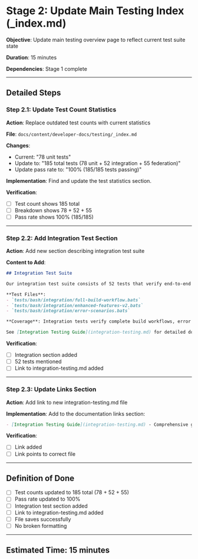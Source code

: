 # Stage 2: Update Main Testing Index (_index.md)

**Objective**: Update main testing overview page to reflect current test suite state

**Duration**: 15 minutes

**Dependencies**: Stage 1 complete

---

## Detailed Steps

### Step 2.1: Update Test Count Statistics

**Action**: Replace outdated test counts with current statistics

**File**: `docs/content/developer-docs/testing/_index.md`

**Changes**:
- Current: "78 unit tests"
- Update to: "185 total tests (78 unit + 52 integration + 55 federation)"
- Update pass rate to: "100% (185/185 tests passing)"

**Implementation**:
Find and update the test statistics section.

**Verification**:
- [ ] Test count shows 185 total
- [ ] Breakdown shows 78 + 52 + 55
- [ ] Pass rate shows 100% (185/185)

---

### Step 2.2: Add Integration Test Section

**Action**: Add new section describing integration test suite

**Content to Add**:
```markdown
## Integration Test Suite

Our integration test suite consists of 52 tests that verify end-to-end workflows and cross-component interactions.

**Test Files**:
- `tests/bash/integration/full-build-workflow.bats`
- `tests/bash/integration/enhanced-features-v2.bats`
- `tests/bash/integration/error-scenarios.bats`

**Coverage**: Integration tests verify complete build workflows, error handling, and feature interactions.

See [Integration Testing Guide](integration-testing.md) for detailed documentation.
```

**Verification**:
- [ ] Integration section added
- [ ] 52 tests mentioned
- [ ] Link to integration-testing.md added

---

### Step 2.3: Update Links Section

**Action**: Add link to new integration-testing.md file

**Implementation**:
Add to the documentation links section:
```markdown
- [Integration Testing Guide](integration-testing.md) - Comprehensive guide to integration testing patterns
```

**Verification**:
- [ ] Link added
- [ ] Link points to correct file

---

## Definition of Done

- [ ] Test counts updated to 185 total (78 + 52 + 55)
- [ ] Pass rate updated to 100%
- [ ] Integration test section added
- [ ] Link to integration-testing.md added
- [ ] File saves successfully
- [ ] No broken formatting

---

## Estimated Time: 15 minutes
